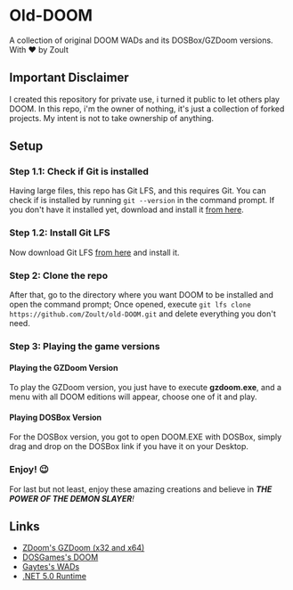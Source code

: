 # Old-DOOM
A collection of original DOOM WADs and its DOSBox/GZDoom versions. With ❤️ by Zoult

## Important Disclaimer
I created this repository for private use, i turned it public to let others play DOOM. In this repo, i'm the owner of nothing, it's just a collection of forked projects. My intent is not to take ownership of anything.

## Setup

### Step 1.1: Check if Git is installed
Having large files, this repo has Git LFS, and this requires Git. You can check if is installed by running `git --version` in the command prompt. If you don't have it installed yet, download and install it [from here](https://git-scm.com/download/win "Download Git").

### Step 1.2: Install Git LFS
Now download Git LFS [from here](https://git-lfs.github.com/ "Download Git LFS") and install it.

### Step 2: Clone the repo
After that, go to the directory where you want DOOM to be installed and open the command prompt; Once opened, execute `git lfs clone https://github.com/Zoult/old-DOOM.git` and delete everything you don't need.

### Step 3: Playing the game versions
#### Playing the GZDoom Version
To play the GZDoom version, you just have to execute **gzdoom.exe**, and a menu with all DOOM editions will appear, choose one of it and play.

#### Playing DOSBox Version
For the DOSBox version, you got to open DOOM.EXE with DOSBox, simply drag and drop on the DOSBox link if you have it on your Desktop.

### Enjoy! 😉
For last but not least, enjoy these amazing creations and believe in ***THE POWER OF THE DEMON SLAYER**!*

## Links
- [ZDoom's GZDoom (x32 and x64)](https://www.zdoom.org/downloads "ZDoom")
- [DOSGames's DOOM](https://www.dosgames.com/game/doom "DOSGames")
- [Gaytes's WADs](https://github.com/Gaytes/iwad "Gaytes")
- [.NET 5.0 Runtime](https://dotnet.microsoft.com/en-us/download/dotnet/5.0/runtime ".NET 5.0")
